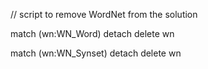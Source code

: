// script to remove WordNet from the solution

match (wn:WN_Word) detach delete wn

match (wn:WN_Synset) detach delete wn

